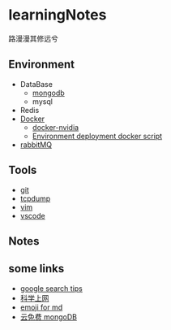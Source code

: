 # learningNotes

路漫漫其修远兮

## Environment

- DataBase
  - [mongodb](./environment/DB/MongoDB/mongdb.md)
  - mysql
- Redis
- [Docker](./environment/Docker/DockerInstallForubuntu18.04.md)
  - [docker-nvidia](./environment/Docker/doker-nvidia.md)
  - [Environment deployment docker script](environment/docker-deploy.md)
- [rabbitMQ](./environment/MQ/rabbitMQ%20环境搭建.md)

## Tools

- [git](environment/tools/git/git.md)
- [tcpdump](environment/tools/tcpdump/tcpdump.md)
- [vim](environment/tools/vim/vim.md)
- [vscode](environment/tools/vscode/vscode.md)

## Notes

## some links

- [google search tips](https://www.lifehack.org/articles/technology/20-tips-use-google-search-efficiently.html)  
- [科学上网](https://www.jeffjade.com/2017/05/01/122-how-to-better-use-google_chrome/#more)
- [emoji for md](https://www.webfx.com/tools/emoji-cheat-sheet/)
- [云免费 mongoDB](https://www.mongodb.com/cloud/atlas)
